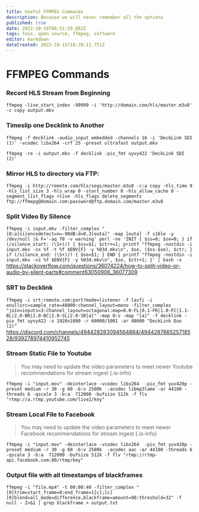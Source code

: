 ```yaml
---
title: Useful FFMPEG Commands
description: Because we will never remember all the options
published: true
date: 2022-10-16T08:51:59.862Z
tags: foss, open source, ffmpeg, software
editor: markdown
dateCreated: 2022-10-15T18:39:11.751Z
---
```


# FFMPEG Commands

### Record HLS Stream from Beginning

`ffmpeg -live_start_index -99999 -i 'http://domain.com/hls/master.m3u8' -c copy output.mkv`

### Timeslip one Decklink to Another

`ffmpeg -f decklink -audio_input embedded -channels 16 -i 'DeckLink SDI (1)' -vcodec libx264 -crf 25 -preset ultrafast output.mkv`

`ffmpeg -re -i output.mkv -f decklink -pix_fmt uyvy422 'DeckLink SDI (2)'`

### Mirror HLS to directory via FTP: 

`ffmpeg -i http://remote.com/hls/segs/master.m3u8 -c:a copy -hls_time 9 -hls_list_size 3 -hls_wrap 0 -start_number 0 -hls_allow_cache 0 -segment_list_flags +live -hls_flags delete_segments ftp://ffmepg@domain.com:password@ftp.domain.com/master.m3u8`

### Split Video By Silence
`ffmpeg -i input.mkv -filter_complex "[0:a]silencedetect=n=-90dB:d=0.3[outa]" -map [outa] -f s16le -y /dev/null |& F='-aq 70 -v warning' perl -ne 'INIT { $ss=0; $se=0; } if (/silence_start: (\S+)/) { $ss=$1; $ctr+=1; printf "ffmpeg -nostdin -i input.mkv -ss %f -t %f $ENV{F} -y %03d.mkv\n", $se, ($ss-$se), $ctr; } if (/silence_end: (\S+)/) { $se=$1; } END { printf "ffmpeg -nostdin -i input.mkv -ss %f $ENV{F} -y %03d.mkv\n", $se, $ctr+1; }' | bash -x`
https://stackoverflow.com/questions/36074224/how-to-split-video-or-audio-by-silent-parts#comment63050906_36077309

### SRT to Decklink
`ffmpeg -i srt:remote.com:port?mode=listener -f lavfi -i anullsrc=sample_rate=48000:channel_layout=mono -filter_complex "join=inputs=3:channel_layout=octagonal:map=0.0-FL|0.1-FR|1.0-FC|1.1-BL|2.0-BR|2.0-BC|2.0-SL|2.0-SR[a]" -map 0:v -map "[a]" -f decklink -pix_fmt uyvy422 -s 1920x1080 -r 60000/1001 -ar 48000 "DeckLink Duo (2)"`
https://discord.com/channels/494428283094564864/494428766525718528/939278974410952745

### Stream Static File to Youtube
> You may need to update the video parameters to meet newer Youtube recommendations for stream ingest
{.is-info}

`ffmpeg -i "input.mov" -deinterlace -vcodec libx264 
-pix_fmt yuv420p -preset medium -r 30 -g 60 -b:v 2500k 
-acodec libmp3lame -ar 44100 -threads 6 -qscale 3 -b:a 
712000 -bufsize 512k -f flv "rtmp://a.rtmp.youtube.com/live2/key"`

### Stream Local File to Facebook
> You may need to update the video parameters to meet newer Facebook recommendations for stream ingest
{.is-info}

`ffmpeg -i "input.mov" -deinterlace -vcodec libx264 
-pix_fmt yuv420p -preset medium -r 30 -g 60 -b:v 2500k 
-acodec aac -ar 44100 -threads 6 -qscale 3 -b:a 
712000 -bufsize 512k -f flv "rtmp://rtmp-api.facebook.com:80/rtmp/key"`

### Output file with all timestamps of blackframes
`ffmpeg -i "file.mp4" -t 00:00:40 -filter_complex "[0]trim=start_frame=0:end_frame=1[c];[c][0]blend=all_mode=difference,blackframe=amount=98:threshold=32" -f null - 2>&1 | grep blackframe > output.txt`
